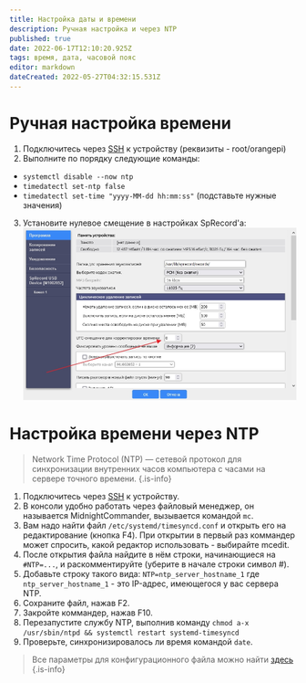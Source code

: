 ```yaml
---
title: Настройка даты и времени
description: Ручная настройка и через NTP
published: true
date: 2022-06-17T12:10:20.925Z
tags: время, дата, часовой пояс
editor: markdown
dateCreated: 2022-05-27T04:32:15.531Z
---
```


# Ручная настройка времени
1. Подключитесь через [SSH](./ssh) к устройству (реквизиты - root/orangepi)
2. Выполните по порядку следующие команды:
 - `systemctl disable --now ntp`
 - `timedatectl set-ntp false`
 - `timedatectl set-time "yyyy-MM-dd hh:mm:ss"` (подставьте нужные значения)
3. Установите нулевое смещение в настройках SpRecord'а:
![time.jpg](/m-mt/time.jpg)

# Настройка времени через NTP
> Network Time Protocol (NTP) — сетевой протокол для синхронизации внутренних часов компьютера с часами на сервере точного времени.
{.is-info}

1. Подключитесь через [SSH](./ssh) к устройству.
2. В консоли удобно работать через файловый менеджер, он называется MidnightCommander, вызывается командой `mc`.
3. Вам надо найти файл `/etc/systemd/timesyncd.conf` и открыть его на редактирование (кнопка F4). При открытии в первый раз коммандер может спросить, какой редактор использовать - выбирайте mcedit.
4. После открытия файла найдите в нём строки, начинающиеся на `#NTP=...`, и раскомментируйте (уберите в начале строки символ #).
5. Добавьте строку такого вида:
`NTP=ntp_server_hostname_1`
где `ntp_server_hostname_1` - это IP-адрес, имеющегося у вас сервера NTP.
6. Сохраните файл, нажав F2.
7. Закройте коммандер, нажав F10.
8. Перезапустите службу NTP, выполнив команду `chmod a-x /usr/sbin/ntpd && systemctl restart systemd-timesyncd`
9. Проверьте, синхронизировалось ли время командой `date`.

> Все параметры для конфигурационного файла можно найти [здесь](https://www.freedesktop.org/software/systemd/man/timesyncd.conf.html#)
{.is-info}
